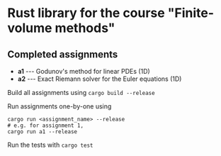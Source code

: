# Rust library for the course "Finite-volume methods" 

## Completed assignments 
* **a1** --- Godunov's method for linear PDEs (1D) 
* **a2** --- Exact Riemann solver for the Euler equations (1D) 

Build all assignments using `cargo build --release`

Run assignments one-by-one using 
```shell
cargo run <assignment_name> --release
# e.g. for assignment 1, 
cargo run a1 --release
```
Run the tests with `cargo test`

